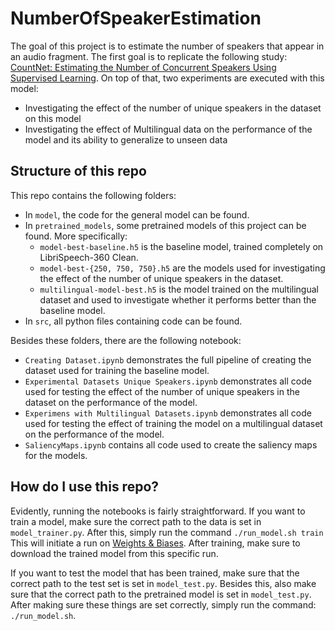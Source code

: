 # NumberOfSpeakerEstimation

The goal of this project is to estimate the number of speakers that appear in an audio fragment.
The first goal is to replicate the following study: [CountNet: Estimating the Number of Concurrent Speakers Using Supervised Learning](https://ieeexplore.ieee.org/document/8506601).
On top of that, two experiments are executed with this model:

 - Investigating the effect of the number of unique speakers in the dataset on this model
 - Investigating the effect of Multilingual data on the performance of the model and its ability to generalize to unseen data

## Structure of this repo

This repo contains the following folders:
 - In `model`, the code for the general model can be found.
 - In `pretrained_models`, some pretrained models of this project can be found. More specifically:
     - `model-best-baseline.h5` is the baseline model, trained completely on LibriSpeech-360 Clean.
     - `model-best-{250, 750, 750}.h5` are the models used for investigating the effect of the number of unique speakers in the dataset.
     - `multilingual-model-best.h5` is the model trained on the multilingual dataset and used to investigate whether it performs better than the baseline model.
 - In `src`, all python files containing code can be found.
 
 
Besides these folders, there are the following notebook:
  - `Creating Dataset.ipynb` demonstrates the full pipeline of creating the dataset used for training the baseline model.
  - `Experimental Datasets Unique Speakers.ipynb` demonstrates all code used for testing the effect of the number of unique speakers in the dataset on the performance of the model.
   - `Experimens with Multilingual Datasets.ipynb` demonstrates all code used for testing the effect of training the model on a multilingual dataset on the performance of the model.
   - `SaliencyMaps.ipynb` contains all code used to create the saliency maps for the models.

## How do I use this repo?

Evidently, running the notebooks is fairly straightforward.
If you want to train a model, make sure the correct path to the data is set in `model_trainer.py`.
After this, simply run the command `./run_model.sh train`
This will initiate a run on [Weights & Biases](wandb.ai).
After training, make sure to download the trained model from this specific run.

If you want to test the model that has been trained, make sure that the correct path to the test set is set in `model_test.py`.
Besides this, also make sure that the correct path to the pretrained model is set in `model_test.py`.
After making sure these things are set correctly, simply run the command: `./run_model.sh`.
